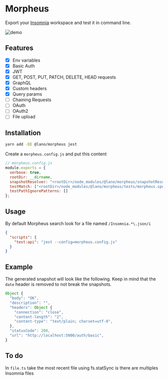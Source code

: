 # Morpheus

Export your [Insomnia](https://insomnia.rest) workspace and test it in command line.

![demo](demo.gif)

## Features

- [x] Env variables
- [x] Basic Auth
- [x] JWT
- [x] GET, POST, PUT, PATCH, DELETE, HEAD requests
- [x] GraphQL
- [x] Custom headers
- [x] Query params
- [ ] Chaining Requests
- [ ] OAuth
- [ ] OAuth2
- [ ] File upload

## Installation

```bash
yarn add -DE @lano/morpheus jest
```

Create a `morpheus.config.js` and put this content

```js
// morpheus.config.js
module.exports = {
  verbose: true,
  rootDir: __dirname,
  snapshotResolver: "<rootDir>/node_modules/@lano/morpheus/snapshotResolver.js",
  testMatch: ["<rootDir>/node_modules/@lano/morpheus/tests/morpheus.spec.js"],
  testPathIgnorePatterns: []
};
```

## Usage

By default Morpheus search look for a file named `/Insomnia.*\.json/i`

```json
{
  "scripts": {
    "test:api": "jest --config=morpheus.config.js"
  }
}
```

## Example

The generated snapshot will look like the following. Keep in mind that the `date` header is removed to not break the snapshots.

```js
Object {
  "body": "OK",
  "description": "",
  "headers": Object {
    "connection": "close",
    "content-length": "2",
    "content-type": "text/plain; charset=utf-8",
  },
  "statusCode": 200,
  "url": "http://localhost:5000/auth/basic",
}
```

## To do

In `file.ts` take the most recent file using fs.statSync is there are multiples Insomnia files
